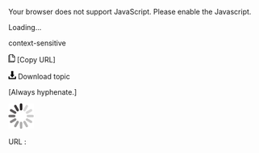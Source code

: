 Your browser does not support JavaScript. Please enable the Javascript.

Loading...

context-sensitive

![Copy URL](control_files/Copy.png) [Copy URL]

![Download](control_files/Download.png)
Download topic

[Always hyphenate.]

![In progress](control_files/activity-large.gif)

URL :


